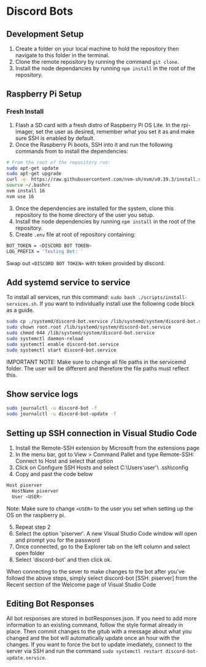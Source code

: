 # Discord Bots

## Development Setup

1. Create a folder on your local machine to hold the repository then navigate to this folder in the terminal.
2. Clone the remote repository by running the command `git clone`.
3. Install the node dependancies by running `npm install` in the root of the repository.

## Raspberry Pi Setup

### Fresh Install

1. Flash a SD card with a fresh distro of Raspberry Pi OS Lite. In the rpi-imager, set the user as desired, remember what you set it as and make sure SSH is enabled by default.
2. Once the Raspberry Pi boots, SSH into it and run the following commands from to install the dependencies:

```bash
# From the root of the repository run:
sudo apt-get update
sudo apt-get upgrade
curl -o- https://raw.githubusercontent.com/nvm-sh/nvm/v0.39.3/install.sh | bash
source ~/.bashrc
nvm install 16
nvm use 16
```

3. Once the dependencies are installed for the system, clone this repository to the home directory of the user you setup.
4. Install the node dependencies by running `npm install` in the root of the repository.
5. Create `.env` file at root of repository containing:

```bash
BOT_TOKEN = <DISCORD BOT TOKEN>
LOG_PREFIX = 'Testing Bot: '
```

Swap out `<DISCORD BOT TOKEN>` with token provided by discord.

## Add systemd service to service

To install all services, run this command: `sudo bash ./scripts/install-services.sh`. If you want to individually install use the following code block as a guide.

```bash
sudo cp ./systemd/discord-bot.service /lib/systemd/system/discord-bot.service
sudo chown root.root /lib/systemd/system/discord-bot.service
sudo chmod 644 /lib/systemd/system/discord-bot.service
sudo systemctl daemon-reload
sudo systemctl enable discord-bot.service
sudo systemctl start discord-bot.service
```

IMPORTANT NOTE: Make sure to change all file paths in the servicemd folder. The user will be different and therefore the file paths must reflect this.

## Show service logs

```bash
sudo journalctl -u discord-bot -f
sudo journalctl -u discord-bot-update -f
```

## Setting up SSH connection in Visual Studio Code

1. Install the Remote-SSH extension by Microsoft from the extensions page
2. In the menu bar, got to View > Command Pallet and type Remote-SSH: Connect to Host and select that option
3. Click on Configure SSH Hosts and select C:\Users\'user'\ .ssh\config
4. Copy and past the code below

```bash
Host piserver
  HostName piserver
  User <USER>
```

Note: Make sure to change `<USER>` to the user you set when setting up the OS on the raspberry pi.

5. Repeat step 2
6. Select the option 'piserver'. A new Visual Studio Code window will open and prompt you for the password
7. Once connected, go to the Explorer tab on the left column and select open folder
8. Select 'discord-bot' and then click ok.

When connecting to the sever to make changes to the bot after you've followd the above steps, simply select discord-bot [SSH: piserver] from the Recent section of the Welcome page of Visual Studio Code

## Editing Bot Responses

All bot responses are stored in botResponses.json. If you need to add more information to an existing command, follow the style format already in place. Then commit changes to the gitub with a message about what you changed and the bot will automatically update once an hour with the changes. If you want to force the bot to update imediately, connect to the server via SSH and run the command `sudo systemctl restart discord-bot-update.service`.
